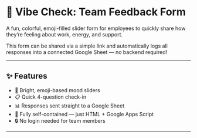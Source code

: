 # 🌈 Vibe Check: Team Feedback Form

A fun, colorful, emoji-filled slider form for employees to quickly share how they’re feeling about work, energy, and support.

This form can be shared via a simple link and automatically logs all responses into a connected Google Sheet — no backend required!

---

## ✨ Features

- 🎨 Bright, emoji-based mood sliders  
- 📋 Quick 4-question check-in  
- 📊 Responses sent straight to a Google Sheet  
- 🚀 Fully self-contained — just HTML + Google Apps Script  
- 🔒 No login needed for team members

---


